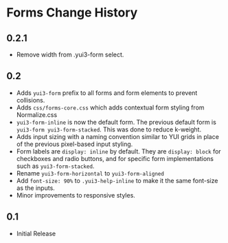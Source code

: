 Forms Change History
====================

0.2.1
-----
* Remove width from .yui3-form select.

0.2
----

* Adds `yui3-form` prefix to all forms and form elements to prevent collisions.
* Adds `css/forms-core.css` which adds contextual form styling from Normalize.css
* `yui3-form-inline` is now the default form. The previous default form is `yui3-form yui3-form-stacked`. This was done to reduce k-weight. 
* Adds input sizing with a naming convention similar to YUI grids in place of the previous pixel-based input styling. 
* Form labels are `display: inline` by default. They are `display: block` for checkboxes and radio buttons, and for specific form implementations such as `yui3-form-stacked`. 
* Rename `yui3-form-horizontal` to `yui3-form-aligned`
* Add `font-size: 90%` to `.yui3-help-inline` to make it the same font-size as the inputs. 
* Minor improvements to responsive styles.


0.1
---

* Initial Release
